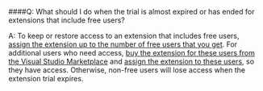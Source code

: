 ####Q:	What should I do when the trial is almost expired or has ended for extensions that include free users?

A:	To keep or restore access to an extension that includes free users, 
[assign the extension up to the number of free users that you get](../marketplace/get-vsts-extensions.md#assign-extension). 
For additional users who need access, 
[buy the extension for these users from the Visual Studio Marketplace](../marketplace/get-vsts-extensions.md) 
and [assign the extension to these users](../marketplace/get-vsts-extensions.md#assign-extension), 
so they have access. Otherwise, non-free users will lose access 
when the extension trial expires.
